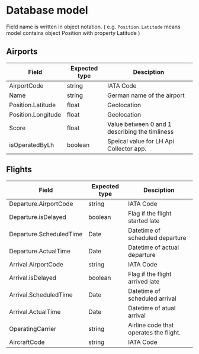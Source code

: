 # Database model

Field name is written in object notation. ( e.g. `Position.Latitude` means model contains object Position with property Latitude )

## Airports

Field|Expected type|Desciption
---|---|---
AirportCode|string|IATA Code
Name|string|German name of the airport
Position.Latitude|float|Geolocation
Position.Longitude|float|Geolocation
Score|float|Value between 0 and 1 describing the timliness
isOperatedByLh|boolean|Speical value for LH Api Collector app.

## Flights

Field|Expected type|Desciption
---|---|---
Departure.AirportCode|string|IATA Code
Departure.isDelayed|boolean|Flag if the flight started late
Departure.ScheduledTime|Date|Datetime of scheduled departure
Departure.ActualTime|Date|Datetime of actual departure
Arrival.AirportCode|string|IATA Code
Arrival.isDelayed|boolean|Flag if the flight arrived late
Arrival.ScheduledTime|Date|Datetime of scheduled arrival
Arrival.ActualTime|Date|Datetime of atual arrival
OperatingCarrier|string|Airline code that operates the flight.
AircraftCode|string|IATA Code
